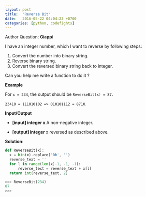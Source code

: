 ```yaml
---
layout: post
title:  "Reverse Bit"
date:   2016-05-22 04:04:23 +0700
categories: [python, codefights]
---
```


Author Question: **Giappi**

I have an integer number, which I want to reverse by following steps:

1. Convert the number into binary string.
2. Reverse binary string.
3. Convert the reversed binary string back to integer.

Can you help me write a function to do it ?

**Example**

For `x = 234`, the output should be `ReverseBit(x) = 87`.

`23410 = 111010102 => 010101112 = 8710`.

**Input/Output**

* **[input] integer x**
  A non-negative integer.

* **[output] integer**
  x reversed as described above.

**Solution:**

```python
def ReverseBit(x):
  x = bin(x).replace('0b', '')
  reverse_text = ''
  for l in range(len(x)-1, -1, -1):
      reverse_text = reverse_text + x[l]
  return int(reverse_text, 2)

>>> ReverseBit(234)
87
>>>
```
